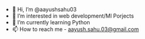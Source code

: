 - 👋 Hi, I’m @aayushsahu03
- 👀 I’m interested in web development/Ml Porjects
- 🌱 I’m currently learning Python
- 📫 How to reach me - aayush.sahu.03@gmail.com

<!---
aayushsahu03/aayushsahu03 is a ✨ special ✨ repository because its `README.md` (this file) appears on your GitHub profile.
You can click the Preview link to take a look at your changes.
--->
